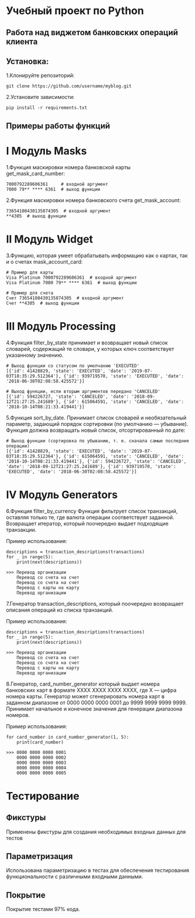 # Учебный проект по Python

## Работа над виджетом банковских операций клиента

## Установка:

1.Клонируйте репозиторий:
```
git clone https://github.com/username/myblog.git
```
2.Установите зависимости:
```
pip install -r requirements.txt

```
## Примеры работы функций

# I Модуль Masks

1.Функция маскировки номера банковской карты get_mask_card_number:
```
7000792289606361     # входной аргумент
7000 79** **** 6361  # выход функции
```
2.Функция маскировки номера банковского счета get_mask_account:
```
73654108430135874305  # входной аргумент
**4305  # выход функции
```
# II Модуль Widget
3.Функцию, которая умеет обрабатывать информацию как о картах, 
так и о счетах mask_account_card:
```
# Пример для карты
Visa Platinum 7000792289606361  # входной аргумент
Visa Platinum 7000 79** **** 6361  # выход функции

# Пример для счета
Счет 73654108430135874305  # входной аргумент
Счет **4305  # выход функции
```

# III Модуль Processing
4.Функция filter_by_state принимает и возвращает новый список словарей, 
содержащий те словари, у которых ключ соответствует указанному значению.
```
# Выход функции со статусом по умолчанию 'EXECUTED'
[{'id': 41428829, 'state': 'EXECUTED', 'date': '2019-07-03T18:35:29.512364'}, {'id': 939719570, 'state': 'EXECUTED', 'date': '2018-06-30T02:08:58.425572'}]

# Выход функции, если вторым аргументов передано 'CANCELED'
[{'id': 594226727, 'state': 'CANCELED', 'date': '2018-09-12T21:27:25.241689'}, {'id': 615064591, 'state': 'CANCELED', 'date': '2018-10-14T08:21:33.419441'}]
```
5.Функция sort_by_date. Принимает список словарей и необязательный параметр, 
задающий порядок сортировки (по умолчанию — убывание). 
Функция должна возвращать новый список, отсортированный по дате:
```
# Выход функции (сортировка по убыванию, т. е. сначала самые последние операции)
[{'id': 41428829, 'state': 'EXECUTED', 'date': '2019-07-03T18:35:29.512364'}, {'id': 615064591, 'state': 'CANCELED', 'date': '2018-10-14T08:21:33.419441'}, {'id': 594226727, 'state': 'CANCELED', 'date': '2018-09-12T21:27:25.241689'}, {'id': 939719570, 'state': 'EXECUTED', 'date': '2018-06-30T02:08:58.425572'}]
```

# IV Модуль Generators

6.Функция filter_by_currency Функция фильтрует список транзакций, оставляя только те, где валюта операции соответствует 
заданной. Возвращает итератор, который поочередно выдает подходящие транзакции.

Пример использования:
```
descriptions = transaction_descriptions(transactions)
for _ in range(5):
    print(next(descriptions))

>>> Перевод организации
    Перевод со счета на счет
    Перевод со счета на счет
    Перевод с карты на карту
    Перевод организации
```
7.Генератор transaction_descriptions, который поочередно возвращает описания операций из списка транзакций.

Пример использования:
```
descriptions = transaction_descriptions(transactions)
for _ in range(5):
    print(next(descriptions))

>>> Перевод организации
    Перевод со счета на счет
    Перевод со счета на счет
    Перевод с карты на карту
    Перевод организации
```

8.Генератор, card_number_generator который выдает номера банковских карт в формате XXXX XXXX XXXX XXXX,
где X — цифра номера карты. Генератор может сгенерировать номера карт в заданном диапазоне
от 0000 0000 0000 0001 до 9999 9999 9999 9999. Принимает начальное и конечное значения
для генерации диапазона номеров.

Пример использования:
```
for card_number in card_number_generator(1, 5):
    print(card_number)

>>> 0000 0000 0000 0001
    0000 0000 0000 0002
    0000 0000 0000 0003
    0000 0000 0000 0004
    0000 0000 0000 0005
```

# Тестирование

## Фикстуры
Применены фикстуры для создания необходимых входных данных для тестов

## Параметризация
Использована параметризацию в тестах для обеспечения тестирования функциональности с различными входными данными.

## Покрытие
Покрытие тестами 97% кода.